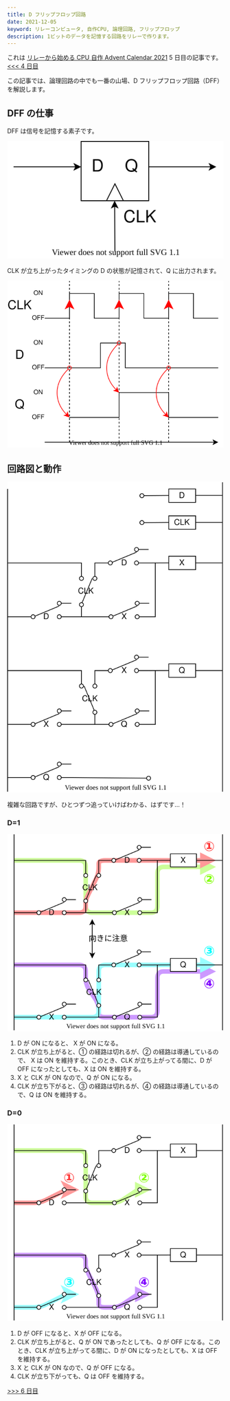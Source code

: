 ```yaml
---
title: D フリップフロップ回路
date: 2021-12-05
keyword: リレーコンピュータ, 自作CPU, 論理回路, フリップフロップ
description: 1ビットのデータを記憶する回路をリレーで作ります。
---
```


これは [リレーから始める CPU 自作 Advent Calendar 2021](https://adventar.org/calendars/7052) 5 日目の記事です。 [<<< 4 日目](../Day4_Latch/)

この記事では、論理回路の中でも一番の山場、D フリップフロップ回路（DFF）を解説します。

## DFF の仕事

DFF は信号を記憶する素子です。

![](./img/DFF.dio.svg)

CLK が立ち上がったタイミングの D の状態が記憶されて、Q に出力されます。

![](./img/DFFTimingChart.dio.svg)

## 回路図と動作

![](./img/DFFCircuit.dio.svg)

複雑な回路ですが、ひとつずつ追っていけばわかる、はずです…！

### D=1

![](./img/Case1.dio.svg)

1. D が ON になると、 X が ON になる。
2. CLK が立ち上がると、① の経路は切れるが、② の経路は導通しているので、 X は ON を維持する。このとき、CLK が立ち上がってる間に、D が OFF になったとしても、X は ON を維持する。
3. X と CLK が ON なので、Q が ON になる。
4. CLK が立ち下がると、③ の経路は切れるが、④ の経路は導通しているので、Q は ON を維持する。

### D=0

![](./img/Case0.dio.svg)

1. D が OFF になると、X が OFF になる。
2. CLK が立ち上がると、Q が ON であったとしても、Q が OFF になる。このとき、CLK が立ち上がってる間に、D が ON になったとしても、X は OFF を維持する。
3. X と CLK が ON なので、Q が OFF になる。
4. CLK が立ち下がっても、Q は OFF を維持する。

[>>> 6 日目](../Day6_Counter/)
